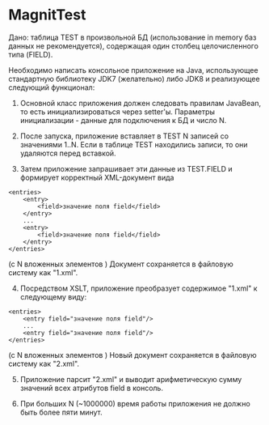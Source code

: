# MagnitTest
Дано: таблица TEST в произвольной БД (использование in memory баз данных не рекомендуется), содержащая один столбец целочисленного типа (FIELD).

Необходимо написать консольное приложение на Java, использующее стандартную библиотеку JDK7 (желательно) либо JDK8 и реализующее следующий функционал:

1. Основной класс приложения должен следовать правилам JavaBean, то есть инициализироваться через setter'ы. Параметры инициализации - данные для подключения к БД и число N. 

2. После запуска, приложение вставляет в TEST N записей со значениями 1..N. Если в таблице TEST находились записи, то они удаляются перед вставкой.

3. Затем приложение запрашивает эти данные из TEST.FIELD и формирует корректный XML-документ вида
```
<entries>
    <entry>
        <field>значение поля field</field>
    </entry>
    ...
    <entry>
        <field>значение поля field</field>
    </entry>
</entries>
```
(с N вложенных элементов <entry>)
Документ сохраняется в файловую систему как "1.xml".

4. Посредством XSLT, приложение преобразует содержимое "1.xml" к следующему виду:
```
<entries>
    <entry field="значение поля field"/>
    ...
    <entry field="значение поля field"/>
</entries>
```
(с N вложенных элементов <entry>)
Новый документ сохраняется в файловую систему как "2.xml".

5. Приложение парсит "2.xml" и выводит арифметическую сумму значений всех атрибутов field в консоль. 

6. При больших N (~1000000) время работы приложения не должно быть более пяти минут.
